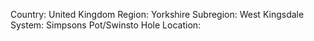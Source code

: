 Country: United Kingdom
Region: Yorkshire
Subregion: West Kingsdale
System: Simpsons Pot/Swinsto Hole
Location:
